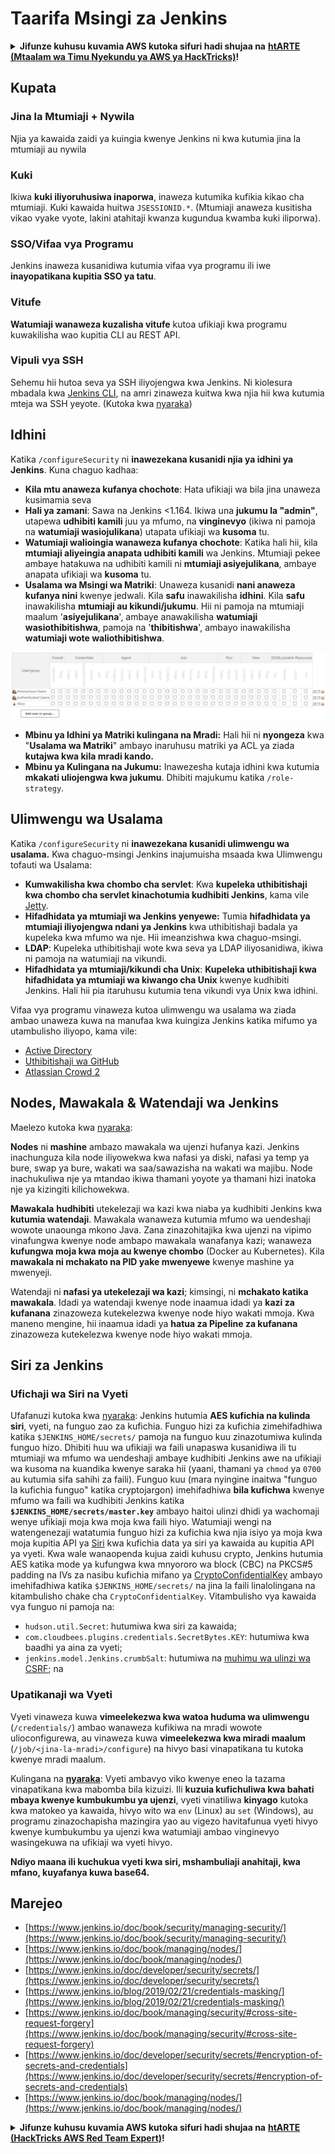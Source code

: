 # Taarifa Msingi za Jenkins

<details>

<summary><strong>Jifunze kuhusu kuvamia AWS kutoka sifuri hadi shujaa na</strong> <a href="https://training.hacktricks.xyz/courses/arte"><strong>htARTE (Mtaalam wa Timu Nyekundu ya AWS ya HackTricks)</strong></a><strong>!</strong></summary>

Njia nyingine za kusaidia HackTricks:

* Ikiwa unataka kuona **kampuni yako ikitangazwa kwenye HackTricks** au **kupakua HackTricks kwa PDF** Angalia [**MIPANGO YA USAJILI**](https://github.com/sponsors/carlospolop)!
* Pata [**bidhaa rasmi za PEASS & HackTricks**](https://peass.creator-spring.com)
* Gundua [**Familia ya PEASS**](https://opensea.io/collection/the-peass-family), mkusanyiko wetu wa [**NFTs**](https://opensea.io/collection/the-peass-family) ya kipekee
* **Jiunge na** 💬 [**Kikundi cha Discord**](https://discord.gg/hRep4RUj7f) au [**kikundi cha telegram**](https://t.me/peass) au **tufuate** kwenye **Twitter** 🐦 [**@hacktricks\_live**](https://twitter.com/hacktricks\_live)**.**
* **Shiriki mbinu zako za kuvamia kwa kuwasilisha PRs kwa** [**HackTricks**](https://github.com/carlospolop/hacktricks) na [**HackTricks Cloud**](https://github.com/carlospolop/hacktricks-cloud) repos za github.

</details>

## Kupata

### Jina la Mtumiaji + Nywila

Njia ya kawaida zaidi ya kuingia kwenye Jenkins ni kwa kutumia jina la mtumiaji au nywila

### Kuki

Ikiwa **kuki iliyoruhusiwa inaporwa**, inaweza kutumika kufikia kikao cha mtumiaji. Kuki kawaida huitwa `JSESSIONID.*`. (Mtumiaji anaweza kusitisha vikao vyake vyote, lakini atahitaji kwanza kugundua kwamba kuki iliporwa).

### SSO/Vifaa vya Programu

Jenkins inaweza kusanidiwa kutumia vifaa vya programu ili iwe **inayopatikana kupitia SSO ya tatu**.

### Vitufe

**Watumiaji wanaweza kuzalisha vitufe** kutoa ufikiaji kwa programu kuwakilisha wao kupitia CLI au REST API.

### Vipuli vya SSH

Sehemu hii hutoa seva ya SSH iliyojengwa kwa Jenkins. Ni kiolesura mbadala kwa [Jenkins CLI](https://www.jenkins.io/doc/book/managing/cli/), na amri zinaweza kuitwa kwa njia hii kwa kutumia mteja wa SSH yeyote. (Kutoka kwa [nyaraka](https://plugins.jenkins.io/sshd/))

## Idhini

Katika `/configureSecurity` ni **inawezekana kusanidi njia ya idhini ya Jenkins**. Kuna chaguo kadhaa:

* **Kila mtu anaweza kufanya chochote**: Hata ufikiaji wa bila jina unaweza kusimamia seva
* **Hali ya zamani**: Sawa na Jenkins <1.164. Ikiwa una **jukumu la "admin"**, utapewa **udhibiti kamili** juu ya mfumo, na **vinginevyo** (ikiwa ni pamoja na **watumiaji wasiojulikana**) utapata ufikiaji wa **kusoma** tu.
* **Watumiaji walioingia wanaweza kufanya chochote**: Katika hali hii, kila **mtumiaji aliyeingia anapata udhibiti kamili** wa Jenkins. Mtumiaji pekee ambaye hatakuwa na udhibiti kamili ni **mtumiaji asiyejulikana**, ambaye anapata ufikiaji wa **kusoma** tu.
* **Usalama wa Msingi wa Matriki**: Unaweza kusanidi **nani anaweza kufanya nini** kwenye jedwali. Kila **safu** inawakilisha **idhini**. Kila **safu** inawakilisha **mtumiaji au kikundi/jukumu**. Hii ni pamoja na mtumiaji maalum '**asiyejulikana**', ambaye anawakilisha **watumiaji wasiothibitishwa**, pamoja na '**thibitishwa**', ambayo inawakilisha **watumiaji wote waliothibitishwa**.

![](<../../.gitbook/assets/image (149).png>)

* **Mbinu ya Idhini ya Matriki kulingana na Mradi:** Hali hii ni **nyongeza** kwa "**Usalama wa Matriki**" ambayo inaruhusu matriki ya ACL ya ziada **kutajwa kwa kila mradi kando.**
* **Mbinu ya Kulingana na Jukumu:** Inawezesha kutaja idhini kwa kutumia **mkakati uliojengwa kwa jukumu**. Dhibiti majukumu katika `/role-strategy`.

## **Ulimwengu wa Usalama**

Katika `/configureSecurity` ni **inawezekana kusanidi ulimwengu wa usalama.** Kwa chaguo-msingi Jenkins inajumuisha msaada kwa Ulimwengu tofauti wa Usalama:

* **Kumwakilisha kwa chombo cha servlet**: Kwa **kupeleka uthibitishaji kwa chombo cha servlet kinachotumia kudhibiti Jenkins**, kama vile [Jetty](https://www.eclipse.org/jetty/).
* **Hifadhidata ya mtumiaji wa Jenkins yenyewe:** Tumia **hifadhidata ya mtumiaji iliyojengwa ndani ya Jenkins** kwa uthibitishaji badala ya kupeleka kwa mfumo wa nje. Hii imeanzishwa kwa chaguo-msingi.
* **LDAP**: Kupeleka uthibitishaji wote kwa seva ya LDAP iliyosanidiwa, ikiwa ni pamoja na watumiaji na vikundi.
* **Hifadhidata ya mtumiaji/kikundi cha Unix**: **Kupeleka uthibitishaji kwa hifadhidata ya mtumiaji wa kiwango cha Unix** kwenye kudhibiti Jenkins. Hali hii pia itaruhusu kutumia tena vikundi vya Unix kwa idhini.

Vifaa vya programu vinaweza kutoa ulimwengu wa usalama wa ziada ambao unaweza kuwa na manufaa kwa kuingiza Jenkins katika mifumo ya utambulisho iliyopo, kama vile:

* [Active Directory](https://plugins.jenkins.io/active-directory)
* [Uthibitishaji wa GitHub](https://plugins.jenkins.io/github-oauth)
* [Atlassian Crowd 2](https://plugins.jenkins.io/crowd2)

## Nodes, Mawakala & Watendaji wa Jenkins

Maelezo kutoka kwa [nyaraka](https://www.jenkins.io/doc/book/managing/nodes/):

**Nodes** ni **mashine** ambazo mawakala wa ujenzi hufanya kazi. Jenkins inachunguza kila node iliyowekwa kwa nafasi ya diski, nafasi ya temp ya bure, swap ya bure, wakati wa saa/sawazisha na wakati wa majibu. Node inachukuliwa nje ya mtandao ikiwa thamani yoyote ya thamani hizi inatoka nje ya kizingiti kilichowekwa.

**Mawakala** **hudhibiti** utekelezaji wa kazi kwa niaba ya kudhibiti Jenkins kwa **kutumia watendaji**. Mawakala wanaweza kutumia mfumo wa uendeshaji wowote unaounga mkono Java. Zana zinazohitajika kwa ujenzi na vipimo vinafungwa kwenye node ambapo mawakala wanafanya kazi; wanaweza **kufungwa moja kwa moja au kwenye chombo** (Docker au Kubernetes). Kila **mawakala ni mchakato na PID yake mwenyewe** kwenye mashine ya mwenyeji.

Watendaji ni **nafasi ya utekelezaji wa kazi**; kimsingi, ni **mchakato katika mawakala**. Idadi ya watendaji kwenye node inaamua idadi ya **kazi za kufanana** zinazoweza kutekelezwa kwenye node hiyo wakati mmoja. Kwa maneno mengine, hii inaamua idadi ya **hatua za Pipeline za kufanana** zinazoweza kutekelezwa kwenye node hiyo wakati mmoja.

## Siri za Jenkins

### Ufichaji wa Siri na Vyeti

Ufafanuzi kutoka kwa [nyaraka](https://www.jenkins.io/doc/developer/security/secrets/#encryption-of-secrets-and-credentials): Jenkins hutumia **AES kufichia na kulinda siri**, vyeti, na funguo zao za kufichia. Funguo hizi za kufichia zimehifadhiwa katika `$JENKINS_HOME/secrets/` pamoja na funguo kuu zinazotumiwa kulinda funguo hizo. Dhibiti huu wa ufikiaji wa faili unapaswa kusanidiwa ili tu mtumiaji wa mfumo wa uendeshaji ambaye kudhibiti Jenkins awe na ufikiaji wa kusoma na kuandika kwenye saraka hii (yaani, thamani ya `chmod` ya `0700` au kutumia sifa sahihi za faili). Funguo kuu (mara nyingine inaitwa "funguo la kufichia funguo" katika cryptojargon) imehifadhiwa **bila kufichwa** kwenye mfumo wa faili wa kudhibiti Jenkins katika **`$JENKINS_HOME/secrets/master.key`** ambayo haitoi ulinzi dhidi ya wachomaji wenye ufikiaji moja kwa moja kwa faili hiyo. Watumiaji wengi na watengenezaji watatumia funguo hizi za kufichia kwa njia isiyo ya moja kwa moja kupitia API ya [Siri](https://javadoc.jenkins.io/byShortName/Secret) kwa kufichia data ya siri ya kawaida au kupitia API ya vyeti. Kwa wale wanaopenda kujua zaidi kuhusu crypto, Jenkins hutumia AES katika mode ya kufungwa kwa mnyororo wa block (CBC) na PKCS#5 padding na IVs za nasibu kufichia mifano ya [CryptoConfidentialKey](https://javadoc.jenkins.io/byShortName/CryptoConfidentialKey) ambayo imehifadhiwa katika `$JENKINS_HOME/secrets/` na jina la faili linalolingana na kitambulisho chake cha `CryptoConfidentialKey`. Vitambulisho vya kawaida vya funguo ni pamoja na:

* `hudson.util.Secret`: hutumiwa kwa siri za kawaida;
* `com.cloudbees.plugins.credentials.SecretBytes.KEY`: hutumiwa kwa baadhi ya aina za vyeti;
* `jenkins.model.Jenkins.crumbSalt`: hutumiwa na [muhimu wa ulinzi wa CSRF](https://www.jenkins.io/doc/book/managing/security/#cross-site-request-forgery); na
### Upatikanaji wa Vyeti

Vyeti vinaweza kuwa **vimeelekezwa kwa watoa huduma wa ulimwengu** (`/credentials/`) ambao wanaweza kufikiwa na mradi wowote ulioconfigurewa, au vinaweza kuwa **vimeelekezwa kwa miradi maalum** (`/job/<jina-la-mradi>/configure`) na hivyo basi vinapatikana tu kutoka kwenye mradi maalum.

Kulingana na [**nyaraka**](https://www.jenkins.io/blog/2019/02/21/credentials-masking/): Vyeti ambavyo viko kwenye eneo la tazama vinapatikana kwa mabomba bila kizuizi. Ili **kuzuia kufichuliwa kwa bahati mbaya kwenye kumbukumbu ya ujenzi**, vyeti vinatiliwa **kinyago** kutoka kwa matokeo ya kawaida, hivyo wito wa `env` (Linux) au `set` (Windows), au programu zinazochapisha mazingira yao au vigezo havitafunua vyeti hivyo kwenye kumbukumbu ya ujenzi kwa watumiaji ambao vinginevyo wasingekuwa na ufikiaji wa vyeti hivyo.

**Ndiyo maana ili kuchukua vyeti kwa siri, mshambuliaji anahitaji, kwa mfano, kuyafanya kuwa base64.**

## Marejeo

* [https://www.jenkins.io/doc/book/security/managing-security/](https://www.jenkins.io/doc/book/security/managing-security/)
* [https://www.jenkins.io/doc/book/managing/nodes/](https://www.jenkins.io/doc/book/managing/nodes/)
* [https://www.jenkins.io/doc/developer/security/secrets/](https://www.jenkins.io/doc/developer/security/secrets/)
* [https://www.jenkins.io/blog/2019/02/21/credentials-masking/](https://www.jenkins.io/blog/2019/02/21/credentials-masking/)
* [https://www.jenkins.io/doc/book/managing/security/#cross-site-request-forgery](https://www.jenkins.io/doc/book/managing/security/#cross-site-request-forgery)
* [https://www.jenkins.io/doc/developer/security/secrets/#encryption-of-secrets-and-credentials](https://www.jenkins.io/doc/developer/security/secrets/#encryption-of-secrets-and-credentials)
* [https://www.jenkins.io/doc/book/managing/nodes/](https://www.jenkins.io/doc/book/managing/nodes/)

<details>

<summary><strong>Jifunze kuhusu kuvamia AWS kutoka sifuri hadi shujaa na</strong> <a href="https://training.hacktricks.xyz/courses/arte"><strong>htARTE (HackTricks AWS Red Team Expert)</strong></a><strong>!</strong></summary>

Njia nyingine za kusaidia HackTricks:

* Ikiwa unataka kuona **kampuni yako ikitangazwa kwenye HackTricks** au **kupakua HackTricks kwa PDF** Angalia [**MIPANGO YA KUJIUNGA**](https://github.com/sponsors/carlospolop)!
* Pata [**bidhaa rasmi za PEASS & HackTricks**](https://peass.creator-spring.com)
* Gundua [**Familia ya PEASS**](https://opensea.io/collection/the-peass-family), mkusanyiko wetu wa [**NFTs**](https://opensea.io/collection/the-peass-family) ya kipekee
* **Jiunge na** 💬 [**Kikundi cha Discord**](https://discord.gg/hRep4RUj7f) au kikundi cha [**telegram**](https://t.me/peass) au **tufuate** kwenye **Twitter** 🐦 [**@hacktricks\_live**](https://twitter.com/hacktricks\_live)**.**
* **Shiriki mbinu zako za kuvamia kwa kuwasilisha PRs kwa** [**HackTricks**](https://github.com/carlospolop/hacktricks) na [**HackTricks Cloud**](https://github.com/carlospolop/hacktricks-cloud) github repos.

</details>

